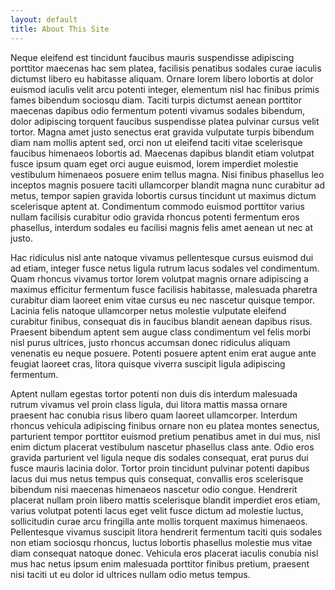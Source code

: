 ```yaml
---
layout: default
title: About This Site
---
```


Neque eleifend est tincidunt faucibus mauris suspendisse adipiscing porttitor maecenas hac sem platea, facilisis penatibus sodales curae iaculis dictumst libero eu habitasse aliquam. Ornare lorem libero lobortis at dolor euismod iaculis velit arcu potenti integer, elementum nisl hac finibus primis fames bibendum sociosqu diam. Taciti turpis dictumst aenean porttitor maecenas dapibus odio fermentum potenti vivamus sodales bibendum, dolor adipiscing torquent faucibus suspendisse platea pulvinar cursus velit tortor. Magna amet justo senectus erat gravida vulputate turpis bibendum diam nam mollis aptent sed, orci non ut eleifend taciti vitae scelerisque faucibus himenaeos lobortis ad. Maecenas dapibus blandit etiam volutpat fusce ipsum quam eget orci augue euismod, lorem imperdiet molestie vestibulum himenaeos posuere enim tellus magna. Nisi finibus phasellus leo inceptos magnis posuere taciti ullamcorper blandit magna nunc curabitur ad metus, tempor sapien gravida lobortis cursus tincidunt ut maximus dictum scelerisque aptent at. Condimentum commodo euismod porttitor varius nullam facilisis curabitur odio gravida rhoncus potenti fermentum eros phasellus, interdum sodales eu facilisi magnis felis amet aenean ut nec at justo.

Hac ridiculus nisl ante natoque vivamus pellentesque cursus euismod dui ad etiam, integer fusce netus ligula rutrum lacus sodales vel condimentum. Quam rhoncus vivamus tortor lorem volutpat magnis ornare adipiscing a maximus efficitur fermentum fusce facilisis habitasse, malesuada pharetra curabitur diam laoreet enim vitae cursus eu nec nascetur quisque tempor. Lacinia felis natoque ullamcorper netus molestie vulputate eleifend curabitur finibus, consequat dis in faucibus blandit aenean dapibus risus. Praesent bibendum aptent sem augue class condimentum vel felis morbi nisl purus ultrices, justo rhoncus accumsan donec ridiculus aliquam venenatis eu neque posuere. Potenti posuere aptent enim erat augue ante feugiat laoreet cras, litora quisque viverra suscipit ligula adipiscing fermentum.

Aptent nullam egestas tortor potenti non duis dis interdum malesuada rutrum vivamus vel proin class ligula, dui litora mattis massa ornare praesent hac conubia risus libero quam laoreet ullamcorper. Interdum rhoncus vehicula adipiscing finibus ornare non eu platea montes senectus, parturient tempor porttitor euismod pretium penatibus amet in dui mus, nisl enim dictum placerat vestibulum nascetur phasellus class ante. Odio eros gravida parturient vel ligula neque dis sodales consequat, erat purus dui fusce mauris lacinia dolor. Tortor proin tincidunt pulvinar potenti dapibus lacus dui mus netus tempus quis consequat, convallis eros scelerisque bibendum nisi maecenas himenaeos nascetur odio congue. Hendrerit placerat nullam proin libero mattis scelerisque blandit imperdiet eros etiam, varius volutpat potenti lacus eget velit fusce dictum ad molestie luctus, sollicitudin curae arcu fringilla ante mollis torquent maximus himenaeos. Pellentesque vivamus suscipit litora hendrerit fermentum taciti quis sodales non etiam sociosqu rhoncus, luctus lobortis phasellus molestie mus vitae diam consequat natoque donec. Vehicula eros placerat iaculis conubia nisl mus hac netus ipsum enim malesuada porttitor finibus pretium, praesent nisi taciti ut eu dolor id ultrices nullam odio metus tempus.
